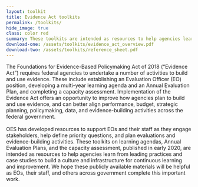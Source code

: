 ```yaml
---
layout: toolkit
title: Evidence Act toolkits
permalink: /toolkits/
hide_image: true
class: color red
summary: These toolkits are intended as resources to help agencies learn from leading practices and case studies to build a culture and infrastructure for continuous learning and improvement.
download-one: /assets/toolkits/evidence_act_overview.pdf
download-two: /assets/toolkits/reference_sheet.pdf
---
```

The Foundations for Evidence-Based Policymaking Act of 2018 (“Evidence Act”) requires federal agencies to undertake a number of activities to build and use evidence. These include establishing an Evaluation Officer (EO) position, developing a multi-year learning agenda and an Annual Evaluation Plan, and completing a capacity assessment. Implementation of the Evidence Act offers an opportunity to improve how agencies plan to build and use evidence, and can better align performance, budget, strategic planning, policymaking, data, and evidence-building activities across the federal government.
<br/><br/>
OES has developed resources to support EOs and their staff as they engage stakeholders, help define priority questions, and plan evaluations and evidence-building activities. These toolkits on learning agendas, Annual Evaluation Plans, and the capacity assessment, published in early 2020, are intended as resources to help agencies learn from leading practices and case studies to build a culture and infrastructure for continuous learning and improvement. We hope these publicly available materials will be helpful as EOs, their staff, and others across government complete this important work.
